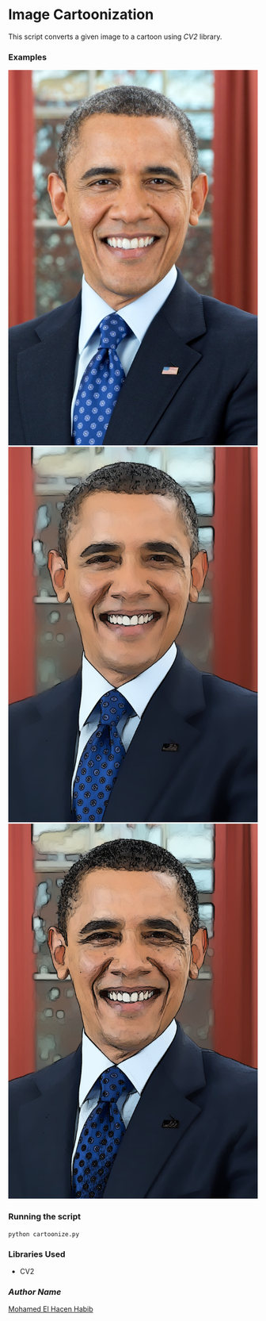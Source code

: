 # Image Cartoonization
This script converts a given image to a cartoon using 
*CV2* library.

### Examples
![original image](obama.jpeg)
![High cartoonization](cartoons/cartoon.jpeg)
![Low cartoonization](cartoons/cartoon2.jpeg)

### Running the script
```commandline
python cartoonize.py
```

### Libraries Used
- CV2

### *Author Name*
[Mohamed El Hacen Habib](https://github.com/mohamedelhacen)
